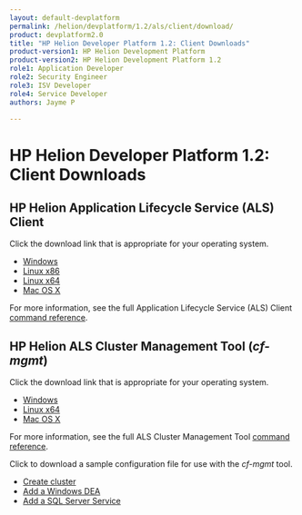 ```yaml
---
layout: default-devplatform
permalink: /helion/devplatform/1.2/als/client/download/
product: devplatform2.0
title: "HP Helion Developer Platform 1.2: Client Downloads"
product-version1: HP Helion Development Platform
product-version2: HP Helion Development Platform 1.2
role1: Application Developer
role2: Security Engineer
role3: ISV Developer 
role4: Service Developer
authors: Jayme P

---
```

<!--PUBLISHED-->
# HP Helion Developer Platform 1.2: Client Downloads


## HP Helion Application Lifecycle Service (ALS) Client 

Click the download link that is appropriate for your operating system. 

* [Windows](http://clients.als.hpcloud.com/helion-1.2.0-win32-ix86.zip) 
* [Linux x86](http://clients.als.hpcloud.com/helion-1.2.0-linux-glibc2.3-ix86.zip)
* [Linux x64](http://clients.als.hpcloud.com/helion-1.2.0-linux-glibc2.3-x86_64.zip)
* [Mac OS X](http://clients.als.hpcloud.com/helion-1.2.0-macosx10.5-i386-x86_64.zip) 

For more information, see the full Application Lifecycle Service (ALS) Client [command reference](/helion/devplatform/1.2/als/user/reference/client-ref/).

## HP Helion ALS Cluster Management Tool (*cf-mgmt*)

Click the download link that is appropriate for your operating system.

* [Windows](http://clients.als.hpcloud.com/cf-mgmt-1.2.0-windows-x86_64.zip)
* [Linux x64](http://clients.als.hpcloud.com/cf-mgmt-1.2.0-linux-x86_64.zip)
* [Mac OS X](http://clients.als.hpcloud.com/cf-mgmt-1.2.0-osx-x86_64.zip) 

For more information, see the full ALS Cluster Management Tool [command reference](/helion/devplatform/1.2/als/client/reference/).

Click to download a sample configuration file for use with the *cf-mgmt* tool.

- [Create cluster](http://clients.als.hpcloud.com/1.2/config/trial.yml)
- [Add a Windows DEA](http://clients.als.hpcloud.com/1.2/config/trial-windea.yml)
- [Add a SQL Server Service](http://clients.als.hpcloud.com/1.2/config/trial-mssql2014.yml)